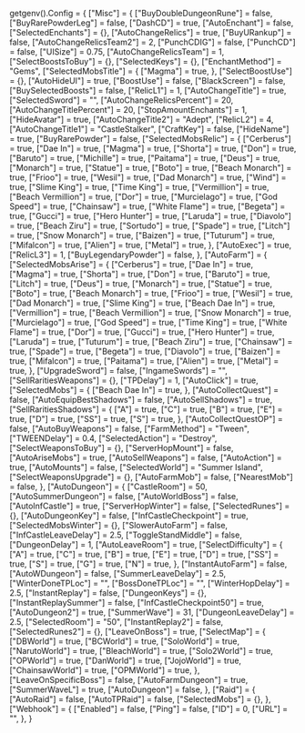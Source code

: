 getgenv().Config = {
    ["Misc"] = {
        ["BuyDoubleDungeonRune"] = false,
        ["BuyRarePowderLeg"] = false,
        ["DashCD"] = true,
        ["AutoEnchant"] = false,
        ["SelectedEnchants"] = {},
        ["AutoChangeRelics"] = true,
        ["BuyURankup"] = false,
        ["AutoChangeRelicsTeam2"] = 2,
        ["PunchCDIG"] = false,
        ["PunchCD"] = false,
        ["UISize"] = 0.75,
        ["AutoChangeRelicsTeam"] = 1,
        ["SelectBoostsToBuy"] = {},
        ["SelectedKeys"] = {},
        ["EnchantMethod"] = "Gems",
        ["SelectedMobsTitle"] = {
            ["Magma"] = true,
        },
        ["SelectBoostUse"] = {},
        ["AutoHideUI"] = true,
        ["BoostUse"] = false,
        ["BlackScreen"] = false,
        ["BuySelectedBoosts"] = false,
        ["RelicL1"] = 1,
        ["AutoChangeTitle"] = true,
        ["SelectedSword"] = "",
        ["AutoChangeRelicsPercent"] = 20,
        ["AutoChangeTitlePercent"] = 20,
        ["StopAmountEnchants"] = 1,
        ["HideAvatar"] = true,
        ["AutoChangeTitle2"] = "Adept",
        ["RelicL2"] = 4,
        ["AutoChangeTitle1"] = "CastleStalker",
        ["CraftKey"] = false,
        ["HideName"] = true,
        ["BuyRarePowder"] = false,
        ["SelectedMobsRelic"] = {
            ["Cerberus"] = true,
            ["Dae In"] = true,
            ["Magma"] = true,
            ["Shorta"] = true,
            ["Don"] = true,
            ["Baruto"] = true,
            ["Michille"] = true,
            ["Paitama"] = true,
            ["Deus"] = true,
            ["Monarch"] = true,
            ["Statue"] = true,
            ["Boto"] = true,
            ["Beach Monarch"] = true,
            ["Frioo"] = true,
            ["Wesil"] = true,
            ["Dad Monarch"] = true,
            ["Wind"] = true,
            ["Slime King"] = true,
            ["Time King"] = true,
            ["Vermillion"] = true,
            ["Beach Vermillion"] = true,
            ["Dor"] = true,
            ["Murcielago"] = true,
            ["God Speed"] = true,
            ["Chainsaw"] = true,
            ["White Flame"] = true,
            ["Begeta"] = true,
            ["Gucci"] = true,
            ["Hero Hunter"] = true,
            ["Laruda"] = true,
            ["Diavolo"] = true,
            ["Beach Ziru"] = true,
            ["Sortudo"] = true,
            ["Spade"] = true,
            ["Litch"] = true,
            ["Snow Monarch"] = true,
            ["Baizen"] = true,
            ["Tuturum"] = true,
            ["Mifalcon"] = true,
            ["Alien"] = true,
            ["Metal"] = true,
        },
        ["AutoExec"] = true,
        ["RelicL3"] = 1,
        ["BuyLegendaryPowder"] = false,
    },
    ["AutoFarm"] = {
        ["SelectedMobsArise"] = {
            ["Cerberus"] = true,
            ["Dae In"] = true,
            ["Magma"] = true,
            ["Shorta"] = true,
            ["Don"] = true,
            ["Baruto"] = true,
            ["Litch"] = true,
            ["Deus"] = true,
            ["Monarch"] = true,
            ["Statue"] = true,
            ["Boto"] = true,
            ["Beach Monarch"] = true,
            ["Frioo"] = true,
            ["Wesil"] = true,
            ["Dad Monarch"] = true,
            ["Slime King"] = true,
            ["Beach Dae In"] = true,
            ["Vermillion"] = true,
            ["Beach Vermillion"] = true,
            ["Snow Monarch"] = true,
            ["Murcielago"] = true,
            ["God Speed"] = true,
            ["Time King"] = true,
            ["White Flame"] = true,
            ["Dor"] = true,
            ["Gucci"] = true,
            ["Hero Hunter"] = true,
            ["Laruda"] = true,
            ["Tuturum"] = true,
            ["Beach Ziru"] = true,
            ["Chainsaw"] = true,
            ["Spade"] = true,
            ["Begeta"] = true,
            ["Diavolo"] = true,
            ["Baizen"] = true,
            ["Mifalcon"] = true,
            ["Paitama"] = true,
            ["Alien"] = true,
            ["Metal"] = true,
        },
        ["UpgradeSword"] = false,
        ["IngameSwords"] = "",
        ["SellRaritiesWeapons"] = {},
        ["TPDelay"] = 1,
        ["AutoClick"] = true,
        ["SelectedMobs"] = {
            ["Beach Dae In"] = true,
        },
        ["AutoCollectQuest"] = false,
        ["AutoEquipBestShadows"] = false,
        ["AutoSellShadows"] = true,
        ["SellRaritiesShadows"] = {
            ["A"] = true,
            ["C"] = true,
            ["B"] = true,
            ["E"] = true,
            ["D"] = true,
            ["SS"] = true,
            ["S"] = true,
        },
        ["AutoCollectQuestOP"] = false,
        ["AutoBuyWeapons"] = false,
        ["FarmMethod"] = "Tween",
        ["TWEENDelay"] = 0.4,
        ["SelectedAction"] = "Destroy",
        ["SelectWeaponsToBuy"] = {},
        ["ServerHopMount"] = false,
        ["AutoAriseMobs"] = true,
        ["AutoSellWeapons"] = false,
        ["AutoAction"] = true,
        ["AutoMounts"] = false,
        ["SelectedWorld"] = "Summer Island",
        ["SelectWeaponsUpgrade"] = {},
        ["AutoFarmMob"] = false,
        ["NearestMob"] = false,
    },
    ["AutoDungeon"] = {
        ["CastleRoom"] = 50,
        ["AutoSummerDungeon"] = false,
        ["AutoWorldBoss"] = false,
        ["AutoInfCastle"] = true,
        ["ServerHopWinter"] = false,
        ["SelectedRunes"] = {},
        ["AutoDungeonKey"] = false,
        ["InfCastleCheckpoint"] = true,
        ["SelectedMobsWinter"] = {},
        ["SlowerAutoFarm"] = false,
        ["InfCastleLeaveDelay"] = 2.5,
        ["ToggleStandMiddle"] = false,
        ["DungeonDelay"] = 1,
        ["AutoLeaveRoom"] = true,
        ["SelectDifficulty"] = {
            ["A"] = true,
            ["C"] = true,
            ["B"] = true,
            ["E"] = true,
            ["D"] = true,
            ["SS"] = true,
            ["S"] = true,
            ["G"] = true,
            ["N"] = true,
        },
        ["InstantAutoFarm"] = false,
        ["AutoWDungeon"] = false,
        ["SummerLeaveDelay"] = 2.5,
        ["WinterDoneTPLoc"] = "",
        ["BossDoneTPLoc"] = "",
        ["WinterHopDelay"] = 2.5,
        ["InstantReplay"] = false,
        ["DungeonKeys"] = {},
        ["InstantReplaySummer"] = false,
        ["InfCastleCheckpoint50"] = true,
        ["AutoDungeon2"] = true,
        ["SummerWave"] = 31,
        ["DungeonLeaveDelay"] = 2.5,
        ["SelectedRoom"] = "50",
        ["InstantReplay2"] = false,
        ["SelectedRunes2"] = {},
        ["LeaveOnBoss"] = true,
        ["SelectMap"] = {
            ["DBWorld"] = true,
            ["BCWorld"] = true,
            ["SoloWorld"] = true,
            ["NarutoWorld"] = true,
            ["BleachWorld"] = true,
            ["Solo2World"] = true,
            ["OPWorld"] = true,
            ["DanWorld"] = true,
            ["JojoWorld"] = true,
            ["ChainsawWorld"] = true,
            ["OPMWorld"] = true,
        },
        ["LeaveOnSpecificBoss"] = false,
        ["AutoFarmDungeon"] = true,
        ["SummerWaveL"] = true,
        ["AutoDungeon"] = false,
    },
    ["Raid"] = {
        ["AutoRaid"] = false,
        ["AutoTPRaid"] = false,
        ["SelectedMobs"] = {},
    },
    ["Webhook"] = {
        ["Enabled"] = false,
        ["Ping"] = false,
        ["ID"] = 0,
        ["URL"] = "",
    },
}
